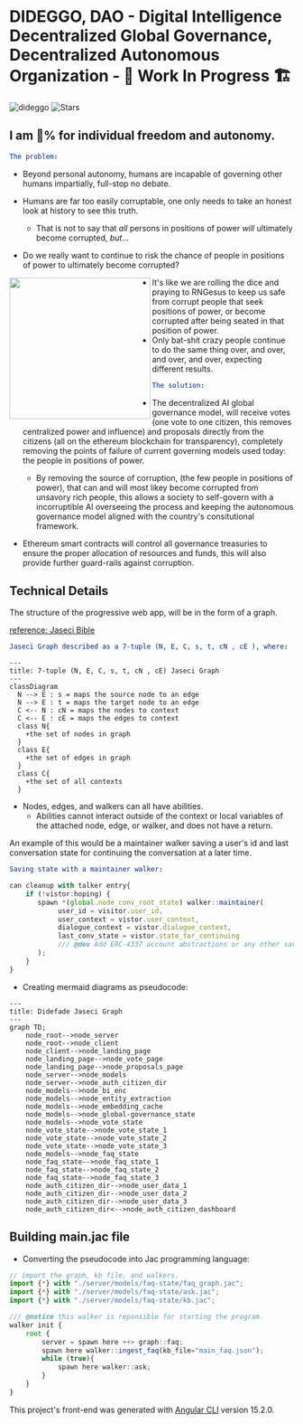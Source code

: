 # DIDEGGO, DAO - Digital Intelligence Decentralized Global Governance, Decentralized Autonomous Organization - 🚧 Work In Progress 🏗

<p align="left"> 
<img src="https://komarev.com/ghpvc/?username=dideggo&label=repo%20views&color=f79952&style=flat" alt="dideggo" /> 
<img alt="Stars" src="https://img.shields.io/github/stars/WrappedUsername/dideggo?style=flat-square&labelColor=343b41"/>
</p>

## I am 💯% for individual freedom and autonomy.

```yml
The problem:
```

- Beyond personal autonomy, humans are incapable of governing other humans impartially, full-stop no debate.

- Humans are far too easily corruptable, one only needs to take an honest look at history to see this truth.
  - That is not to say that *all* persons in positions of power *will* ultimately become corrupted, *but*...
- Do we really want to continue to risk the chance of people in positions of power to ultimately become corrupted?

<img width="250" height="250" align="left" src="https://user-images.githubusercontent.com/104662990/235253369-65eb40b3-ba6a-4f1b-a141-f32c7705f733.jpg"/>

  - It's like we are rolling the dice and praying to RNGesus to keep us safe from corrupt people that seek positions of power, or become corrupted after being seated in that position of power.
- Only bat-shit crazy people continue to do the same thing over, and over, and over, and over, expecting different results. 

```yml
The solution:
```

- The decentralized AI global governance model, will receive votes (one vote to one citizen, this removes centralized power and influence) and proposals directly from the citizens (all on the ethereum blockchain for transparency), completely removing the points of failure of current governing models used today: the people in positions of power.
  - By removing the source of corruption, (the few people in positions of power), that can and will most likey become corrupted from unsavory rich people, this allows a society to self-govern with a incorruptible AI overseeing the process and keeping the autonomous governance model aligned with the country's consitutional framework.

- Ethereum smart contracts will control all governance treasuries to ensure the proper allocation of resources and funds, this will also provide further guard-rails against corruption.

## Technical Details

The structure of the progressive web app, will be in the form of a graph.

[reference: Jaseci Bible](https://github.com/Jaseci-Labs/jaseci/raw/main/support/bible/pdf/jaseci_bible.pdf)

```yml
Jaseci Graph described as a 7-tuple (N, E, C, s, t, cN , cE ), where:
```

```mermaid
---
title: 7-tuple (N, E, C, s, t, cN , cE) Jaseci Graph
---
classDiagram
  N --> E : s = maps the source node to an edge
  N --> E : t = maps the target node to an edge
  C <-- N : cN = maps the nodes to context
  C <-- E : cE = maps the edges to context
  class N{
    +the set of nodes in graph
  }
  class E{
    +the set of edges in graph
  }
  class C{
    +the set of all contexts
  }
```

- Nodes, edges, and walkers can all have abilities.
  - Abilities cannot interact outside of the context or local variables of the attached node, edge, or walker, and does not have a return.

An example of this would be a maintainer walker saving a user's id and last conversation state for continuing the conversation at a later time.

```yml
Saving state with a maintainer walker:
```

```typescript
can cleanup with talker entry{
    if (!vistor:hoping) {
       spawn *(global.node_conv_root_state) walker::maintainer(
            user_id = visitor.user_id,
            user_context = vistor.user_context,
            dialogue_context = vistor.dialogue_context,
            last_conv_state = vistor.state_for_continuing
            /// @dev Add ERC-4337 account abstractions or any other saved states, etc here.
       );
    }
}
```

- Creating mermaid diagrams as pseudocode:

```mermaid
---
title: Didefade Jaseci Graph
---
graph TD;
    node_root-->node_server
    node_root-->node_client
    node_client-->node_landing_page
    node_landing_page-->node_vote_page
    node_landing_page-->node_proposals_page
    node_server-->node_models
    node_server-->node_auth_citizen_dir
    node_models-->node_bi_enc
    node_models-->node_entity_extraction
    node_models-->node_embedding_cache
    node_models-->node_global-governance_state
    node_models-->node_vote_state
    node_vote_state-->node_vote_state_1
    node_vote_state-->node_vote_state_2
    node_vote_state-->node_vote_state_3
    node_models-->node_faq_state
    node_faq_state-->node_faq_state_1
    node_faq_state-->node_faq_state_2
    node_faq_state-->node_faq_state_3
    node_auth_citizen_dir-->node_user_data_1
    node_auth_citizen_dir-->node_user_data_2
    node_auth_citizen_dir-->node_user_data_3
    node_auth_citizen_dir<-->node_auth_citizen_dashboard
```

## Building main.jac file

- Converting the pseudocode into Jac programming language:

```typescript
// import the graph, kb file, and walkers.
import {*} with "./server/models/faq-state/faq_graph.jac";
import {*} with "./server/models/faq-state/ask.jac";
import {*} with "./server/models/faq-state/kb.jac";

/// @notice this walker is reponsible for starting the program.
walker init {
    root {
        server = spawn here ++> graph::faq;
        spawn here walker::ingest_faq(kb_file="main_faq.json");
        while (true){
            spawn here walker::ask;
        }
    }
}
```

This project's front-end was generated with [Angular CLI](https://github.com/angular/angular-cli) version 15.2.0.
